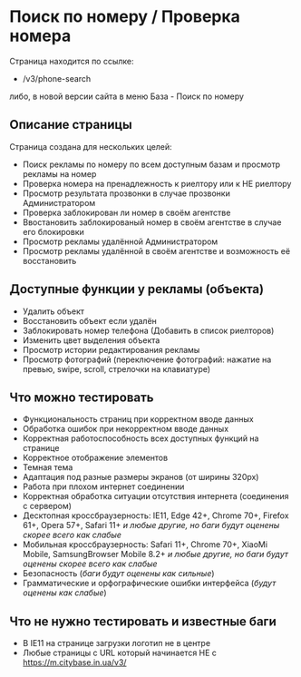 # Поиск по номеру / Проверка номера

Страница находится по ссылке:

- /v3/phone-search

либо, в новой версии сайта в меню База - Поиск по номеру

## Описание страницы

Страница создана для нескольких целей:

- Поиск рекламы по номеру по всем доступным базам и просмотр рекламы на номер
- Проверка номера на пренадлежность к риелтору или к НЕ риелтору
- Просмотр результата прозвонки в случае прозвонки Администратором
- Проверка заблокирован ли номер в своём агентстве
- Ввостановить заблокированый номер в своём агентстве в случае его блокировки
- Просмотр рекламы удалённой Администратором
- Просмотр рекламы удалённой в своём агентстве и возможность её восстановить

## Доступные функции у рекламы (объекта)

- Удалить объект
- Восстановить объект если удалён
- Заблокировать номер телефона (Добавить в список риелторов)
- Изменить цвет выделения объекта
- Просмотр истории редактирования рекламы
- Просмотр фотографий (переключение фотографий: нажатие на превью, swipe, scroll, стрелочки на клавиатуре)

## Что можно тестировать

- Функциональность страниц при корректном вводе данных
- Обработка ошибок при некорректном вводе данных
- Корректная работоспособность всех доступных функций на странице
- Корректное отображение элементов
- Темная тема
- Адаптация под разные размеры экранов (от ширины 320px)
- Работа при плохом интернет соединении
- Корректная обработка ситуации отсутствия интернета (соединения с сервером)
- Десктопная кроссбраузерность: IE11, Edge 42+, Chrome 70+, Firefox 61+, Opera 57+, Safari 11+ *и любые другие, но баги будут оценены скорее всего как слабые*
- Мобильная кроссбраузерность: Safari 11+, Chrome 70+, XiaoMi Mobile, SamsungBrowser Mobile 8.2+ *и любые другие, но баги будут оценены скорее всего как слабые*
- Безопасность (*баги будут оценены как сильные*)
- Грамматические и орфографические ошибки интерфейса (*будут оценены как слабые*)

## Что не нужно тестировать и известные баги
- В IE11 на странице загрузки логотип не в центре
- Любые страницы с URL который начинается НЕ с https://m.citybase.in.ua/v3/


